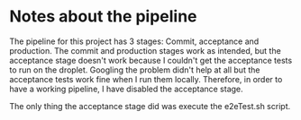 Notes about the pipeline
=========

The pipeline for this project has 3 stages: Commit, acceptance and production. The commit and production stages work as intended, but the acceptance stage doesn't work because I couldn't get the acceptance tests to run on the droplet. Googling the problem didn't help at all but the acceptance tests work fine when I run them locally. Therefore, in order to have a working pipeline, I have disabled the acceptance stage.

The only thing the acceptance stage did was execute the e2eTest.sh script. 
